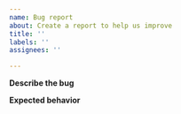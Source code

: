```yaml
---
name: Bug report
about: Create a report to help us improve
title: ''
labels: ''
assignees: ''

---
```


**Describe the bug**


**Expected behavior**
